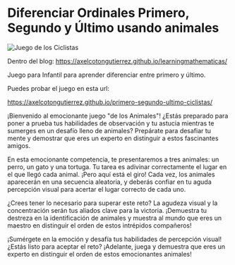 # Diferenciar Ordinales Primero, Segundo y Último usando animales

![Juego de los Ciclistas](https://axelcotongutierrez.github.io/learningmathematicas/assets/images//posts/05J12Ultimo/animales.jpg)

Dentro del blog: https://axelcotongutierrez.github.io/learningmathematicas/

Juego para Infantil para aprender diferenciar entre primero y último.

Puedes probar el juego en esta url:

https://axelcotongutierrez.github.io/primero-segundo-ultimo-ciclistas/


¡Bienvenido al emocionante juego "de los Animales"! ¿Estás preparado para poner a prueba tus habilidades de observación y tu astucia mientras te sumerges en un desafío lleno de animales? Prepárate para desafiar tu mente y demostrar que eres un experto en distinguir a estos fascinantes amigos.

En esta emocionante competencia, te presentaremos a tres animales: un perro, un gato y una tortuga. Tu tarea es adivinar correctamente el lugar en el que llegó cada animal. ¡Pero aquí está el giro! Cada vez, los animales aparecerán en una secuencia aleatoria, y deberás confiar en tu aguda percepción visual para acertar el lugar correcto de cada uno.

¿Crees tener lo necesario para superar este reto? La agudeza visual y la concentración serán tus aliados clave para la victoria. ¡Demuestra tu destreza en la identificación de animales y muestra al mundo que eres un maestro en distinguir el orden de estos intrépidos compañeros!

¡Sumérgete en la emoción y desafía tus habilidades de percepción visual! ¿Estás listo para aceptar el reto? ¡Adelante, juega y demuestra que eres un experto en distinguir el orden de estos emocionantes animales!